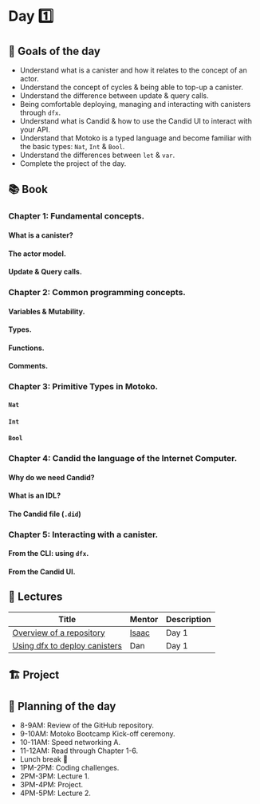 # Day 1️⃣
## 🎯 Goals of the day 
- Understand what is a canister and how it relates to the concept of an actor.
- Understand the concept of cycles & being able to top-up a canister.
- Understand the difference between update & query calls.
- Being comfortable deploying, managing and interacting with canisters through `dfx`.
- Understand what is Candid & how to use the Candid UI to interact with your API.
- Understand that Motoko is a typed language and become familiar with the basic types: `Nat`, `Int` & `Bool`.
- Understand the differences between `let` & `var`.
- Complete the project of the day.
##  📚  Book
### Chapter 1: Fundamental concepts.
#### What is a canister?
#### The actor model.
#### Update & Query calls.
### Chapter 2: Common programming concepts. 
#### Variables & Mutability.
#### Types.
#### Functions.
#### Comments.
### Chapter 3: Primitive Types in Motoko.
#### `Nat`
#### `Int`
#### `Bool`
### Chapter 4: Candid the language of the Internet Computer.
#### Why do we need Candid? 
#### What is an IDL?
#### The Candid file (`.did`)
### Chapter 5: Interacting with a canister.
#### From the CLI: using `dfx`.
#### From the Candid UI.
## 🍿 Lectures
| Title | Mentor |  Description |
|-----------------|-----------------|-----------------|
|  <a href="https://youtu.be/wHLprUTVPPA" target="_blank"> Overview of a repository </a> | <a href="https://twitter.com/IsaacValadez55" target="_blank"> Isaac  </a> | Day 1  | This lecture covers the sample project deployed with `dfx`, and provides guidance on how to navigate its structure and use each file effectively.
|  <a href="https://www.youtube.com/watch?v=wtKpMjzOLvQ" target="_blank"> Using dfx to deploy canisters  </a> |  Dan | Day 1 | This lecture will teach you to master `dfx` for deploying and managing your canisters
## 🏗️ Project
## 📔 Planning of the day 
- 8-9AM: Review of the GitHub repository.
- 9-10AM: Motoko Bootcamp Kick-off ceremony.
- 10-11AM: Speed networking A.
- 11-12AM: Read through Chapter 1-6.
- Lunch break 🥪
- 1PM-2PM: Coding challenges.
- 2PM-3PM: Lecture 1.
- 3PM-4PM: Project.
- 4PM-5PM: Lecture 2.